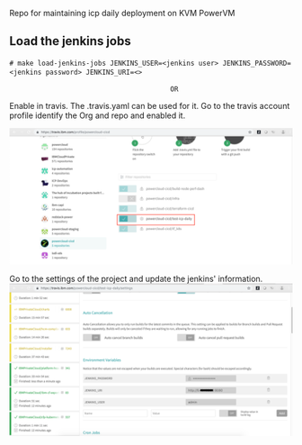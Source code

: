 Repo for maintaining icp daily deployment on KVM PowerVM

## Load the jenkins jobs

```shell
# make load-jenkins-jobs JENKINS_USER=<jenkins user> JENKINS_PASSWORD=<jenkins password> JENKINS_URI=<>

```
                                            OR

Enable in travis. The .travis.yaml can be used for it. Go to the travis account profile identify the Org and repo and enabled it.

![Travis Configuration](icons/travis_config_1.png)


Go to the settings of the project and update the jenkins' information.
![Travis Configuration](icons/travis_config_2.png)
